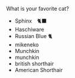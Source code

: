 What is your favorite cat?
- Sphinx　🐈‍⬛
- Haschiware
- Russian Blue 🐈
- mikeneko
- Munchkin
- munchkin
- british shorthair
- American Shorthair
